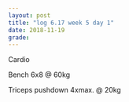 ```yaml
---
layout: post
title: "log 6.17 week 5 day 1"
date: 2018-11-19
grade:
---
```


Cardio  

Bench 6x8 @ 60kg  

Triceps pushdown 4xmax. @ 20kg  
